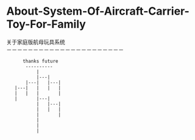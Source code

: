 # About-System-Of-Aircraft-Carrier-Toy-For-Family
关于家庭版航母玩具系统</br>
－－－－－－－－－－－－－－－－－－－－－－</br>
      
          thanks future
           ----------
               |
               |---|
           |---|   |---|
       |---|   |   |   |
       |   |   |       |
       |       |---|
               |   |---|
               |   |   |
               |       |
               |
               |
               |
